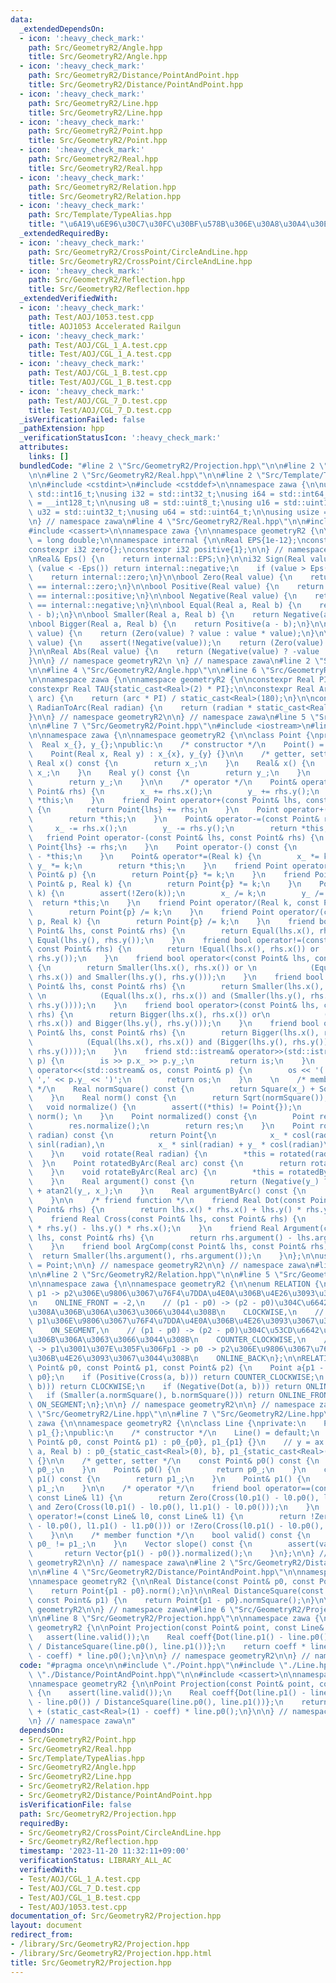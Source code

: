 ```yaml
---
data:
  _extendedDependsOn:
  - icon: ':heavy_check_mark:'
    path: Src/GeometryR2/Angle.hpp
    title: Src/GeometryR2/Angle.hpp
  - icon: ':heavy_check_mark:'
    path: Src/GeometryR2/Distance/PointAndPoint.hpp
    title: Src/GeometryR2/Distance/PointAndPoint.hpp
  - icon: ':heavy_check_mark:'
    path: Src/GeometryR2/Line.hpp
    title: Src/GeometryR2/Line.hpp
  - icon: ':heavy_check_mark:'
    path: Src/GeometryR2/Point.hpp
    title: Src/GeometryR2/Point.hpp
  - icon: ':heavy_check_mark:'
    path: Src/GeometryR2/Real.hpp
    title: Src/GeometryR2/Real.hpp
  - icon: ':heavy_check_mark:'
    path: Src/GeometryR2/Relation.hpp
    title: Src/GeometryR2/Relation.hpp
  - icon: ':heavy_check_mark:'
    path: Src/Template/TypeAlias.hpp
    title: "\u6A19\u6E96\u30C7\u30FC\u30BF\u578B\u306E\u30A8\u30A4\u30EA\u30A2\u30B9"
  _extendedRequiredBy:
  - icon: ':heavy_check_mark:'
    path: Src/GeometryR2/CrossPoint/CircleAndLine.hpp
    title: Src/GeometryR2/CrossPoint/CircleAndLine.hpp
  - icon: ':heavy_check_mark:'
    path: Src/GeometryR2/Reflection.hpp
    title: Src/GeometryR2/Reflection.hpp
  _extendedVerifiedWith:
  - icon: ':heavy_check_mark:'
    path: Test/AOJ/1053.test.cpp
    title: AOJ1053 Accelerated Railgun
  - icon: ':heavy_check_mark:'
    path: Test/AOJ/CGL_1_A.test.cpp
    title: Test/AOJ/CGL_1_A.test.cpp
  - icon: ':heavy_check_mark:'
    path: Test/AOJ/CGL_1_B.test.cpp
    title: Test/AOJ/CGL_1_B.test.cpp
  - icon: ':heavy_check_mark:'
    path: Test/AOJ/CGL_7_D.test.cpp
    title: Test/AOJ/CGL_7_D.test.cpp
  _isVerificationFailed: false
  _pathExtension: hpp
  _verificationStatusIcon: ':heavy_check_mark:'
  attributes:
    links: []
  bundledCode: "#line 2 \"Src/GeometryR2/Projection.hpp\"\n\n#line 2 \"Src/GeometryR2/Point.hpp\"\
    \n\n#line 2 \"Src/GeometryR2/Real.hpp\"\n\n#line 2 \"Src/Template/TypeAlias.hpp\"\
    \n\n#include <cstdint>\n#include <cstddef>\n\nnamespace zawa {\n\nusing i16 =\
    \ std::int16_t;\nusing i32 = std::int32_t;\nusing i64 = std::int64_t;\nusing i128\
    \ = __int128_t;\n\nusing u8 = std::uint8_t;\nusing u16 = std::uint16_t;\nusing\
    \ u32 = std::uint32_t;\nusing u64 = std::uint64_t;\n\nusing usize = std::size_t;\n\
    \n} // namespace zawa\n#line 4 \"Src/GeometryR2/Real.hpp\"\n\n#include <cmath>\n\
    #include <cassert>\n\nnamespace zawa {\n\nnamespace geometryR2 {\n\nusing Real\
    \ = long double;\n\nnamespace internal {\n\nReal EPS{1e-12};\nconstexpr i32 negative{-1};\n\
    constexpr i32 zero{};\nconstexpr i32 positive{1};\n\n} // namespace internal\n\
    \nReal& Eps() {\n    return internal::EPS;\n}\n\ni32 Sign(Real value) {\n    if\
    \ (value < -Eps()) return internal::negative;\n    if (value > Eps()) return internal::positive;\n\
    \    return internal::zero;\n}\n\nbool Zero(Real value) {\n    return Sign(value)\
    \ == internal::zero;\n}\n\nbool Positive(Real value) {\n    return Sign(value)\
    \ == internal::positive;\n}\n\nbool Negative(Real value) {\n    return Sign(value)\
    \ == internal::negative;\n}\n\nbool Equal(Real a, Real b) {\n    return Zero(a\
    \ - b);\n}\n\nbool Smaller(Real a, Real b) {\n    return Negative(a - b);\n}\n\
    \nbool Bigger(Real a, Real b) {\n    return Positive(a - b);\n}\n\nReal Square(Real\
    \ value) {\n    return (Zero(value) ? value : value * value);\n}\n\nReal Sqrt(Real\
    \ value) {\n    assert(!Negative(value));\n    return (Zero(value) ? value : sqrtl(value));\n\
    }\n\nReal Abs(Real value) {\n    return (Negative(value) ? -value : value);\n\
    }\n\n} // namespace geometryR2\n \n} // namespace zawa\n#line 2 \"Src/GeometryR2/Angle.hpp\"\
    \n\n#line 4 \"Src/GeometryR2/Angle.hpp\"\n\n#line 6 \"Src/GeometryR2/Angle.hpp\"\
    \n\nnamespace zawa {\n\nnamespace geometryR2 {\n\nconstexpr Real PI{acosl(-1)};\n\
    constexpr Real TAU{static_cast<Real>(2) * PI};\n\nconstexpr Real ArcToRadian(Real\
    \ arc) {\n    return (arc * PI) / static_cast<Real>(180);\n}\n\nconstexpr Real\
    \ RadianToArc(Real radian) {\n    return (radian * static_cast<Real>(180)) / PI;\n\
    }\n\n} // namespace geometryR2\n\n} // namespace zawa\n#line 5 \"Src/GeometryR2/Point.hpp\"\
    \n\n#line 7 \"Src/GeometryR2/Point.hpp\"\n#include <iostream>\n#line 9 \"Src/GeometryR2/Point.hpp\"\
    \n\nnamespace zawa {\n\nnamespace geometryR2 {\n\nclass Point {\nprivate:\n  \
    \  Real x_{}, y_{};\npublic:\n    /* constructor */\n    Point() = default;\n\
    \    Point(Real x, Real y) : x_{x}, y_{y} {}\n\n    /* getter, setter */\n   \
    \ Real x() const {\n        return x_;\n    }\n    Real& x() {\n        return\
    \ x_;\n    }\n    Real y() const {\n        return y_;\n    }\n    Real& y() {\n\
    \        return y_;\n    }\n\n    /* operator */\n    Point& operator+=(const\
    \ Point& rhs) {\n        x_ += rhs.x();\n        y_ += rhs.y();\n        return\
    \ *this;\n    }\n    friend Point operator+(const Point& lhs, const Point& rhs)\
    \ {\n        return Point{lhs} += rhs;\n    }\n    Point operator+() const {\n\
    \        return *this;\n    }\n    Point& operator-=(const Point& rhs) {\n   \
    \     x_ -= rhs.x();\n        y_ -= rhs.y();\n        return *this;\n    }\n \
    \   friend Point operator-(const Point& lhs, const Point& rhs) {\n        return\
    \ Point{lhs} -= rhs;\n    }\n    Point operator-() const {\n        return Point{}\
    \ - *this;\n    }\n    Point& operator*=(Real k) {\n        x_ *= k;\n       \
    \ y_ *= k;\n        return *this;\n    }\n    friend Point operator*(Real k, const\
    \ Point& p) {\n        return Point{p} *= k;\n    }\n    friend Point operator*(const\
    \ Point& p, Real k) {\n        return Point{p} *= k;\n    }\n    Point& operator/=(Real\
    \ k) {\n        assert(!Zero(k));\n        x_ /= k;\n        y_ /= k;\n      \
    \  return *this;\n    }\n    friend Point operator/(Real k, const Point& p) {\n\
    \        return Point{p} /= k;\n    }\n    friend Point operator/(const Point&\
    \ p, Real k) {\n        return Point{p} /= k;\n    }\n    friend bool operator==(const\
    \ Point& lhs, const Point& rhs) {\n        return Equal(lhs.x(), rhs.x()) and\
    \ Equal(lhs.y(), rhs.y());\n    }\n    friend bool operator!=(const Point& lhs,\
    \ const Point& rhs) {\n        return !Equal(lhs.x(), rhs.x()) or !Equal(lhs.y(),\
    \ rhs.y());\n    }\n    friend bool operator<(const Point& lhs, const Point& rhs)\
    \ {\n        return Smaller(lhs.x(), rhs.x()) or \n            (Equal(lhs.x(),\
    \ rhs.x()) and Smaller(lhs.y(), rhs.y()));\n    }\n    friend bool operator<=(const\
    \ Point& lhs, const Point& rhs) {\n        return Smaller(lhs.x(), rhs.x()) or\
    \ \n            (Equal(lhs.x(), rhs.x()) and (Smaller(lhs.y(), rhs.y()) or Equal(lhs.y(),\
    \ rhs.y())));\n    }\n    friend bool operator>(const Point& lhs, const Point&\
    \ rhs) {\n        return Bigger(lhs.x(), rhs.x()) or\n            (Equal(lhs.x(),\
    \ rhs.x()) and Bigger(lhs.y(), rhs.y()));\n    }\n    friend bool operator>=(const\
    \ Point& lhs, const Point& rhs) {\n        return Bigger(lhs.x(), rhs.x()) or\n\
    \            (Equal(lhs.x(), rhs.x()) and (Bigger(lhs.y(), rhs.y()) or Equal(lhs.y(),\
    \ rhs.y())));\n    }\n    friend std::istream& operator>>(std::istream& is, Point&\
    \ p) {\n        is >> p.x_ >> p.y_;\n        return is;\n    }\n    friend std::ostream&\
    \ operator<<(std::ostream& os, const Point& p) {\n        os << '(' << p.x_ <<\
    \ ',' << p.y_ << ')';\n        return os;\n    }\n    \n    /* member function\
    \ */\n    Real normSquare() const {\n        return Square(x_) + Square(y_);\n\
    \    }\n    Real norm() const {\n        return Sqrt(normSquare());\n    }\n \
    \   void normalize() {\n        assert((*this) != Point{});\n        (*this) /=\
    \ norm(); \n    }\n    Point normalized() const {\n        Point res{*this};\n\
    \        res.normalize();\n        return res;\n    }\n    Point rotated(Real\
    \ radian) const {\n        return Point{\n            x_ * cosl(radian) - y_ *\
    \ sinl(radian),\n            x_ * sinl(radian) + y_ * cosl(radian)\n        };\n\
    \    }\n    void rotate(Real radian) {\n        *this = rotated(radian); \n  \
    \  }\n    Point rotatedByArc(Real arc) const {\n        return rotated(ArcToRadian(arc));\n\
    \    }\n    void rotateByArc(Real arc) {\n        *this = rotatedByArc(arc);\n\
    \    }\n    Real argument() const {\n        return (Negative(y_) ? TAU : static_cast<Real>(0))\
    \ + atan2l(y_, x_);\n    }\n    Real argumentByArc() const {\n        return RadianToArc(argument());\n\
    \    }\n\n    /* friend function */\n    friend Real Dot(const Point& lhs, const\
    \ Point& rhs) {\n        return lhs.x() * rhs.x() + lhs.y() * rhs.y();\n    }\n\
    \    friend Real Cross(const Point& lhs, const Point& rhs) {\n        return lhs.x()\
    \ * rhs.y() - lhs.y() * rhs.x();\n    }\n    friend Real Argument(const Point&\
    \ lhs, const Point& rhs) {\n        return rhs.argument() - lhs.argument();\n\
    \    }\n    friend bool ArgComp(const Point& lhs, const Point& rhs) {\n      \
    \  return Smaller(lhs.argument(), rhs.argument());\n    }\n};\n\nusing Vector\
    \ = Point;\n\n} // namespace geometryR2\n\n} // namespace zawa\n#line 2 \"Src/GeometryR2/Line.hpp\"\
    \n\n#line 2 \"Src/GeometryR2/Relation.hpp\"\n\n#line 5 \"Src/GeometryR2/Relation.hpp\"\
    \n\nnamespace zawa {\n\nnamespace geometryR2 {\n\nenum RELATION {\n    // p0 ->\
    \ p1 -> p2\u306E\u9806\u3067\u76F4\u7DDA\u4E0A\u306B\u4E26\u3093\u3067\u3044\u308B\
    \n    ONLINE_FRONT = -2,\n    // (p1 - p0) -> (p2 - p0)\u304C\u6642\u8A08\u56DE\
    \u308A\u306B\u306A\u3063\u3066\u3044\u308B\n    CLOCKWISE,\n    // p0 -> p2 ->\
    \ p1\u306E\u9806\u3067\u76F4\u7DDA\u4E0A\u306B\u4E26\u3093\u3067\u3044\u308B\n\
    \    ON_SEGMENT,\n    // (p1 - p0) -> (p2 - p0)\u304C\u53CD\u6642\u8A08\u56DE\u308A\
    \u306B\u306A\u3063\u3066\u3044\u308B\n    COUNTER_CLOCKWISE,\n    // p2 -> p0\
    \ -> p1\u3001\u307E\u305F\u306Fp1 -> p0 -> p2\u306E\u9806\u3067\u76F4\u7DDA\u4E0A\
    \u306B\u4E26\u3093\u3067\u3044\u308B\n    ONLINE_BACK\n};\n\nRELATION Relation(const\
    \ Point& p0, const Point& p1, const Point& p2) {\n    Point a{p1 - p0}, b{p2 -\
    \ p0};\n    if (Positive(Cross(a, b))) return COUNTER_CLOCKWISE;\n    if (Negative(Cross(a,\
    \ b))) return CLOCKWISE;\n    if (Negative(Dot(a, b))) return ONLINE_BACK;\n \
    \   if (Smaller(a.normSquare(), b.normSquare())) return ONLINE_FRONT;\n    return\
    \ ON_SEGMENT;\n};\n\n} // namespace geometryR2\n\n} // namespace zawa\n#line 5\
    \ \"Src/GeometryR2/Line.hpp\"\n\n#line 7 \"Src/GeometryR2/Line.hpp\"\n\nnamespace\
    \ zawa {\n\nnamespace geometryR2 {\n\nclass Line {\nprivate:\n    Point p0_{},\
    \ p1_{};\npublic:\n    /* constructor */\n    Line() = default;\n    Line(const\
    \ Point& p0, const Point& p1) : p0_{p0}, p1_{p1} {}\n    // y = ax + b \n    Line(Real\
    \ a, Real b) : p0_{static_cast<Real>(0), b}, p1_{static_cast<Real>(1), a + b}\
    \ {}\n\n    /* getter, setter */\n    const Point& p0() const {\n        return\
    \ p0_;\n    }\n    Point& p0() {\n        return p0_;\n    }\n    const Point&\
    \ p1() const {\n        return p1_;\n    }\n    Point& p1() {\n        return\
    \ p1_;\n    }\n\n    /* operator */\n    friend bool operator==(const Line& l0,\
    \ const Line& l1) {\n        return Zero(Cross(l0.p1() - l0.p0(), l1.p1() - l1.p0()))\
    \ and Zero(Cross(l0.p1() - l0.p0(), l1.p1() - l0.p0()));\n    }\n    friend bool\
    \ operator!=(const Line& l0, const Line& l1) {\n        return !Zero(Cross(l0.p1()\
    \ - l0.p0(), l1.p1() - l1.p0())) or !Zero(Cross(l0.p1() - l0.p0(), l1.p1() - l0.p0()));\n\
    \    }\n\n    /* member function */\n    bool valid() const {\n        return\
    \ p0_ != p1_;\n    }\n    Vector slope() const {\n        assert(valid());\n \
    \       return Vector{p1() - p0()}.normalized();\n    }\n};\n\n} // namespace\
    \ geometryR2\n\n} // namespace zawa\n#line 2 \"Src/GeometryR2/Distance/PointAndPoint.hpp\"\
    \n\n#line 4 \"Src/GeometryR2/Distance/PointAndPoint.hpp\"\n\nnamespace zawa {\n\
    \nnamespace geometryR2 {\n\nReal Distance(const Point& p0, const Point& p1) {\n\
    \    return Point{p1 - p0}.norm();\n}\n\nReal DistanceSquare(const Point& p0,\
    \ const Point& p1) {\n    return Point{p1 - p0}.normSquare();\n}\n\n} // namespace\
    \ geometryR2\n\n} // namespace zawa\n#line 6 \"Src/GeometryR2/Projection.hpp\"\
    \n\n#line 8 \"Src/GeometryR2/Projection.hpp\"\n\nnamespace zawa {\n\nnamespace\
    \ geometryR2 {\n\nPoint Projection(const Point& point, const Line& line) {\n \
    \   assert(line.valid());\n    Real coeff{Dot(line.p1() - line.p0(), point - line.p0())\
    \ / DistanceSquare(line.p0(), line.p1())};\n    return coeff * line.p1() + (static_cast<Real>(1)\
    \ - coeff) * line.p0();\n}\n\n} // namespace geometryR2\n\n} // namespace zawa\n"
  code: "#pragma once\n\n#include \"./Point.hpp\"\n#include \"./Line.hpp\"\n#include\
    \ \"./Distance/PointAndPoint.hpp\"\n\n#include <cassert>\n\nnamespace zawa {\n\
    \nnamespace geometryR2 {\n\nPoint Projection(const Point& point, const Line& line)\
    \ {\n    assert(line.valid());\n    Real coeff{Dot(line.p1() - line.p0(), point\
    \ - line.p0()) / DistanceSquare(line.p0(), line.p1())};\n    return coeff * line.p1()\
    \ + (static_cast<Real>(1) - coeff) * line.p0();\n}\n\n} // namespace geometryR2\n\
    \n} // namespace zawa\n"
  dependsOn:
  - Src/GeometryR2/Point.hpp
  - Src/GeometryR2/Real.hpp
  - Src/Template/TypeAlias.hpp
  - Src/GeometryR2/Angle.hpp
  - Src/GeometryR2/Line.hpp
  - Src/GeometryR2/Relation.hpp
  - Src/GeometryR2/Distance/PointAndPoint.hpp
  isVerificationFile: false
  path: Src/GeometryR2/Projection.hpp
  requiredBy:
  - Src/GeometryR2/CrossPoint/CircleAndLine.hpp
  - Src/GeometryR2/Reflection.hpp
  timestamp: '2023-11-20 11:32:11+09:00'
  verificationStatus: LIBRARY_ALL_AC
  verifiedWith:
  - Test/AOJ/CGL_1_A.test.cpp
  - Test/AOJ/CGL_7_D.test.cpp
  - Test/AOJ/CGL_1_B.test.cpp
  - Test/AOJ/1053.test.cpp
documentation_of: Src/GeometryR2/Projection.hpp
layout: document
redirect_from:
- /library/Src/GeometryR2/Projection.hpp
- /library/Src/GeometryR2/Projection.hpp.html
title: Src/GeometryR2/Projection.hpp
---
```

